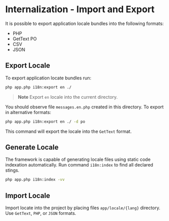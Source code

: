 # Internalization - Import and Export

It is possible to export application locale bundles into the following formats:
- PHP
- GetText PO
- CSV
- JSON

## Export Locale

To export application locate bundles run:

```bash
php app.php i18n:export en ./
```

> **Note**
> Export `en` locale into the current directory.

You should observe file `messages.en.php` created in this directory. To export in alternative formats:

```bash
php app.php i18n:export en ./ -d po
```

This command will export the locale into the `GetText` format.

## Generate Locale

The framework is capable of generating locale files using static code indexation automatically. Run command `i18n:index` 
to find all declared stings.

```bash
php app.php i18n:index -vv
```

## Import Locale

Import locate into the project by placing files `app/locale/{lang}` directory. Use `GetText`, `PHP`, or `JSON` formats.

